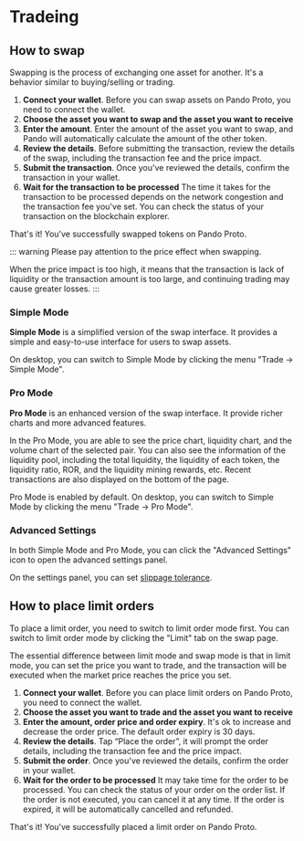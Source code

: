 # Tradeing

## How to swap

Swapping is the process of exchanging one asset for another. It's a behavior similar to buying/selling or trading.

1. **Connect your wallet**.
   Before you can swap assets on Pando Proto, you need to connect the wallet.
2. **Choose the asset you want to swap and the asset you want to receive**
3. **Enter the amount**.
   Enter the amount of the asset you want to swap, and Pando will automatically calculate the amount of the other token.
4. **Review the details**.
   Before submitting the transaction, review the details of the swap, including the transaction fee and the price impact.
5. **Submit the transaction**.
   Once you've reviewed the details, confirm the transaction in your wallet.
6. **Wait for the transaction to be processed**
   The time it takes for the transaction to be processed depends on the network congestion and the transaction fee you've set. You can check the status of your transaction on the blockchain explorer.

That's it! You've successfully swapped tokens on Pando Proto.

::: warning
Please pay attention to the price effect when swapping.

When the price impact is too high, it means that the transaction is lack of liquidity or the transaction amount is too large, and continuing trading may cause greater losses.
:::

### Simple Mode

**Simple Mode** is a simplified version of the swap interface. It provides a simple and easy-to-use interface for users to swap assets.

On desktop, you can switch to Simple Mode by clicking the menu "Trade -> Simple Mode".

### Pro Mode

**Pro Mode** is an enhanced version of the swap interface. It provide richer charts and more advanced features.

In the Pro Mode, you are able to see the price chart, liquidity chart, and the volume chart of the selected pair. You can also see the information of the liquidity pool, including the total liquidity, the liquidity of each token, the liquidity ratio, ROR, and the liquidity mining rewards, etc. Recent transactions are also displayed on the bottom of the page.

Pro Mode is enabled by default. On desktop, you can switch to Simple Mode by clicking the menu "Trade -> Pro Mode".

### Advanced Settings

In both Simple Mode and Pro Mode, you can click the "Advanced Settings" icon to open the advanced settings panel.

On the settings panel, you can set [slippage tolerance](../manual/trade.md#slippage-tolerance).

## How to place limit orders

To place a limit order, you need to switch to limit order mode first. You can switch to limit order mode by clicking the "Limit" tab on the swap page.

The essential difference between limit mode and swap mode is that in limit mode, you can set the price you want to trade, and the transaction will be executed when the market price reaches the price you set.

1. **Connect your wallet**.
   Before you can place limit orders on Pando Proto, you need to connect the wallet.
2. **Choose the asset you want to trade and the asset you want to receive**
3. **Enter the amount, order price and order expiry**.
   It's ok to increase and decrease the order price. The default order expiry is 30 days.
4. **Review the details**.
   Tap “Place the order”, it will prompt the order details, including the transaction fee and the price impact.
5. **Submit the order**.
   Once you've reviewed the details, confirm the order in your wallet.
6. **Wait for the order to be processed**
   It may take time for the order to be processed. You can check the status of your order on the order list. If the order is not executed, you can cancel it at any time. If the order is expired, it will be automatically cancelled and refunded.

That's it! You've successfully placed a limit order on Pando Proto.